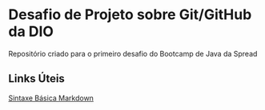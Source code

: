 # Desafio de Projeto sobre Git/GitHub da DIO
Repositório criado para o primeiro desafio do Bootcamp de Java da Spread 

## Links Úteis
[Sintaxe Básica Markdown](https://www.markdownguide.org/basic-syntax/)

